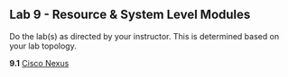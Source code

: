 ## Lab 9 - Resource & System Level Modules

Do the lab(s) as directed by your instructor.  This is determined based on your lab topology.


**9.1** [Cisco Nexus](Ansible_Lab_09_Resource_Modules_Nexus.md)

